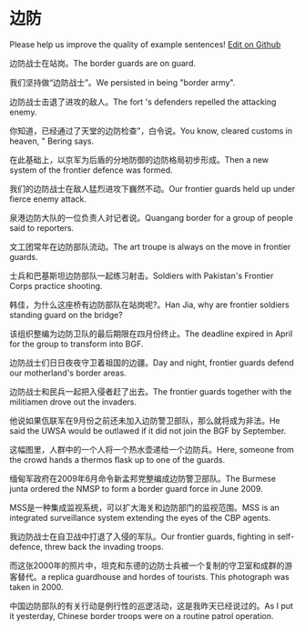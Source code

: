 # 边防

Please help us improve the quality of example sentences! [Edit on Github](https://github.com/jiyushe/jiyu-example-sentence-source/blob/main/chinese/bianfang.md)

<p><span class="chinese">边防战士在站岗。</span><span class="english">The border guards are on guard.</span></p>

<p><span class="chinese">我们坚持做“边防战士”。</span><span class="english">We persisted in being "border army".</span></p>

<p><span class="chinese">边防战士击退了进攻的敌人。</span><span class="english">The fort 's defenders repelled the attacking enemy.</span></p>

<p><span class="chinese">你知道，已经通过了天堂的边防检查”，白令说。</span><span class="english">You know, cleared customs in heaven, " Bering says.</span></p>

<p><span class="chinese">在此基础上，以京军为后盾的分地防御的边防格局初步形成。</span><span class="english">Then a new system of the frontier defence was formed.</span></p>

<p><span class="chinese">我们的边防战士在敌人猛烈进攻下巍然不动。</span><span class="english">Our frontier guards held up under fierce enemy attack.</span></p>

<p><span class="chinese">泉港边防大队的一位负责人对记者说。</span><span class="english">Quangang border for a group of people said to reporters.</span></p>

<p><span class="chinese">文工团常年在边防部队流动。</span><span class="english">The art troupe is always on the move in frontier guards.</span></p>

<p><span class="chinese">士兵和巴基斯坦边防部队一起练习射击。</span><span class="english">Soldiers with Pakistan's Frontier Corps practice shooting.</span></p>

<p><span class="chinese">韩佳，为什么这座桥有边防部队在站岗呢?。</span><span class="english">Han Jia, why are frontier soldiers standing guard on the bridge?</span></p>

<p><span class="chinese">该组织整编为边防卫队的最后期限在四月份终止。</span><span class="english">The deadline expired in April for the group to transform into BGF.</span></p>

<p><span class="chinese">边防战士们日日夜夜守卫着祖国的边疆。</span><span class="english">Day and night, frontier guards defend our motherland's border areas.</span></p>

<p><span class="chinese">边防战士和民兵一起把入侵者赶了出去。</span><span class="english">The frontier guards together with the militiamen drove out the invaders.</span></p>

<p><span class="chinese">他说如果佤联军在9月份之前还未加入边防警卫部队，那么就将成为非法。</span><span class="english">He said the UWSA would be outlawed if it did not join the BGF by September.</span></p>

<p><span class="chinese">这幅图里，人群中的一个人将一个热水壶递给一个边防兵。</span><span class="english">Here, someone from the crowd hands a thermos flask up to one of the guards.</span></p>

<p><span class="chinese">缅甸军政府在2009年6月命令新孟邦党整编成边防警卫部队。</span><span class="english">The Burmese junta ordered the NMSP to form a border guard force in June 2009.</span></p>

<p><span class="chinese">MSS是一种集成监视系统，可以扩大海关和边防部门的监视范围。</span><span class="english">MSS is an integrated surveillance system extending the eyes of the CBP agents.</span></p>

<p><span class="chinese">我边防战士在自卫战中打退了入侵的军队。</span><span class="english">Our frontier guards, fighting in self-defence, threw back the invading troops.</span></p>

<p><span class="chinese">而这张2000年的照片中，坦克和东德的边防士兵被一个复制的守卫室和成群的游客替代。</span><span class="english">a replica guardhouse and hordes of tourists. This photograph was taken in 2000.</span></p>

<p><span class="chinese">中国边防部队的有关行动是例行性的巡逻活动，这是我昨天已经说过的。</span><span class="english">As I put it yesterday, Chinese border troops were on a routine patrol operation.</span></p>

